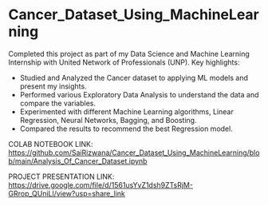 # Cancer_Dataset_Using_MachineLearning
Completed this project as part of my Data Science and Machine Learning Internship with United Network of Professionals (UNP). Key highlights:
- Studied and Analyzed the Cancer dataset to applying ML models and present my insights. 
- Performed various Exploratory Data Analysis to understand the data and compare the variables.
- Experimented with different Machine Learning algorithms, Linear Regression, Neural Networks, Bagging, and Boosting.
- Compared the results to recommend the best Regression model. 

COLAB NOTEBOOK LINK: https://github.com/SaiRizwana/Cancer_Dataset_Using_MachineLearning/blob/main/Analysis_Of_Cancer_Dataset.ipynb

PROJECT PRESENTATION LINK: https://drive.google.com/file/d/1561usYvZ1dsh9ZTsRjM-GRrop_QUniLl/view?usp=share_link
